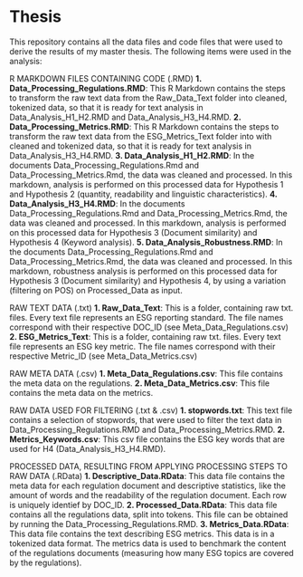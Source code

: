 # Thesis
This repository contains all the data files and code files that were used to derive the results of my master thesis. The following items were used in the analysis:

R MARKDOWN FILES CONTAINING CODE (.RMD)
**1. Data_Processing_Regulations.RMD**: This R Markdown contains the steps to transform the raw text data from the Raw_Data_Text folder into cleaned, tokenized data, so that it is ready for text analysis in Data_Analysis_H1_H2.RMD and Data_Analysis_H3_H4.RMD.
**2. Data_Processing_Metrics.RMD**: This R Markdown contains the steps to transform the raw text data from the ESG_Metrics_Text folder into with cleaned and tokenized data, so that it is ready for text analysis in Data_Analysis_H3_H4.RMD.
**3. Data_Analysis_H1_H2.RMD**: In the documents Data_Processing_Regulations.Rmd and Data_Processing_Metrics.Rmd, the data was cleaned and processed. In this markdown, analysis is performed on this processed data for Hypothesis 1 and Hypothesis 2 (quantity, readability and linguistic characteristics).
**4. Data_Analysis_H3_H4.RMD**: In the documents Data_Processing_Regulations.Rmd and Data_Processing_Metrics.Rmd, the data was cleaned and processed. In this markdown, analysis is performed on this processed data for Hypothesis 3 (Document similarity) and Hypothesis 4 (Keyword analysis).
**5. Data_Analysis_Robustness.RMD**: In the documents Data_Processing_Regulations.Rmd and Data_Processing_Metrics.Rmd, the data was cleaned and processed. In this markdown, robustness analysis is performed on this processed data for Hypothesis 3 (Document similarity) and Hypothesis 4, by using a variation (filtering on POS) on Processed_Data as input. 

RAW TEXT DATA (.txt)
**1. Raw_Data_Text**: This is a folder, containing raw txt. files. Every text file represents an ESG reporting standard. The file names correspond with their respective DOC_ID (see Meta_Data_Regulations.csv)
**2. ESG_Metrics_Text**: This is a folder, containing raw txt. files. Every text file represents an ESG key metric. The file names correspond with their respective Metric_ID (see Meta_Data_Metrics.csv)

RAW META DATA (.csv)
**1. Meta_Data_Regulations.csv**: This file contains the meta data on the regulations. 
**2. Meta_Data_Metrics.csv**: This file contains the meta data on the metrics. 

RAW DATA USED FOR FILTERING (.txt & .csv)
**1. stopwords.txt**: This text file contains a selection of stopwords, that were used to filter the text data in Data_Processing_Regulations.RMD and Data_Processing_Metrics.RMD. 
**2. Metrics_Keywords.csv**: This csv file contains the ESG key words that are used for H4 (Data_Analysis_H3_H4.RMD). 

PROCESSED DATA, RESULTING FROM APPLYING PROCESSING STEPS TO RAW DATA (.RData)
**1. Descriptive_Data.RData**: This data file contains the meta data for each regulation document and descriptive statistics, like the amount of words and the readability of the regulation document. Each row is uniquely identief by DOC_ID. 
**2. Processed_Data.RData**: This data file contains all the regulations data, split into tokens. This file can be obtained by running the Data_Processing_Regulations.RMD.
**3. Metrics_Data.RData**: This data file contains the text describing ESG metrics. This data is in a tokenized data format. The metrics data is used to benchmark the content of the regulations documents (measuring how many ESG topics are covered by the regulations).  



